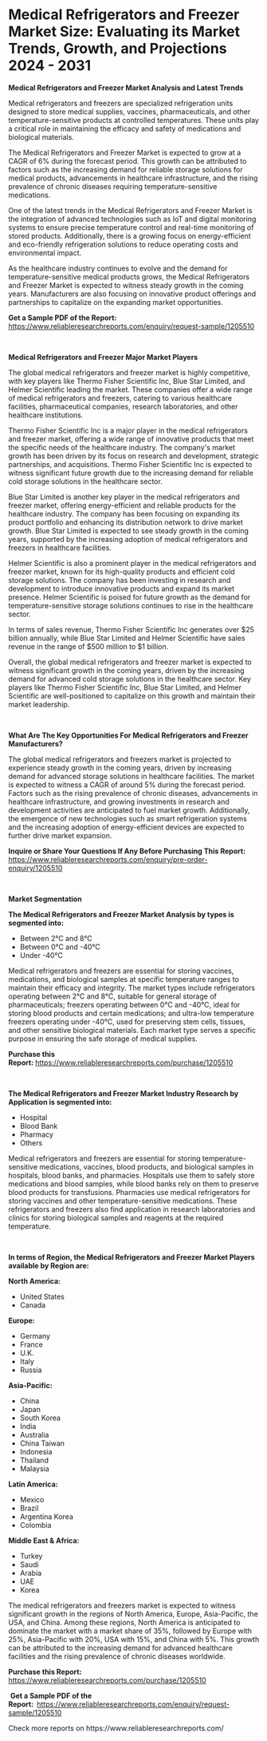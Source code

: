 <p><h1>Medical Refrigerators and Freezer Market Size: Evaluating its Market Trends, Growth, and Projections 2024 - 2031</h1></p><p><strong>Medical Refrigerators and Freezer Market Analysis and Latest Trends</strong></p>
<p><p>Medical refrigerators and freezers are specialized refrigeration units designed to store medical supplies, vaccines, pharmaceuticals, and other temperature-sensitive products at controlled temperatures. These units play a critical role in maintaining the efficacy and safety of medications and biological materials.</p><p>The Medical Refrigerators and Freezer Market is expected to grow at a CAGR of 6% during the forecast period. This growth can be attributed to factors such as the increasing demand for reliable storage solutions for medical products, advancements in healthcare infrastructure, and the rising prevalence of chronic diseases requiring temperature-sensitive medications.</p><p>One of the latest trends in the Medical Refrigerators and Freezer Market is the integration of advanced technologies such as IoT and digital monitoring systems to ensure precise temperature control and real-time monitoring of stored products. Additionally, there is a growing focus on energy-efficient and eco-friendly refrigeration solutions to reduce operating costs and environmental impact.</p><p>As the healthcare industry continues to evolve and the demand for temperature-sensitive medical products grows, the Medical Refrigerators and Freezer Market is expected to witness steady growth in the coming years. Manufacturers are also focusing on innovative product offerings and partnerships to capitalize on the expanding market opportunities.</p></p>
<p><strong>Get a Sample PDF of the Report:&nbsp;</strong> <a href="https://www.reliableresearchreports.com/enquiry/request-sample/1205510">https://www.reliableresearchreports.com/enquiry/request-sample/1205510</a></p>
<p>&nbsp;</p>
<p><strong>Medical Refrigerators and Freezer Major Market Players</strong></p>
<p><p>The global medical refrigerators and freezer market is highly competitive, with key players like Thermo Fisher Scientific Inc, Blue Star Limited, and Helmer Scientific leading the market. These companies offer a wide range of medical refrigerators and freezers, catering to various healthcare facilities, pharmaceutical companies, research laboratories, and other healthcare institutions.</p><p>Thermo Fisher Scientific Inc is a major player in the medical refrigerators and freezer market, offering a wide range of innovative products that meet the specific needs of the healthcare industry. The company's market growth has been driven by its focus on research and development, strategic partnerships, and acquisitions. Thermo Fisher Scientific Inc is expected to witness significant future growth due to the increasing demand for reliable cold storage solutions in the healthcare sector.</p><p>Blue Star Limited is another key player in the medical refrigerators and freezer market, offering energy-efficient and reliable products for the healthcare industry. The company has been focusing on expanding its product portfolio and enhancing its distribution network to drive market growth. Blue Star Limited is expected to see steady growth in the coming years, supported by the increasing adoption of medical refrigerators and freezers in healthcare facilities.</p><p>Helmer Scientific is also a prominent player in the medical refrigerators and freezer market, known for its high-quality products and efficient cold storage solutions. The company has been investing in research and development to introduce innovative products and expand its market presence. Helmer Scientific is poised for future growth as the demand for temperature-sensitive storage solutions continues to rise in the healthcare sector.</p><p>In terms of sales revenue, Thermo Fisher Scientific Inc generates over $25 billion annually, while Blue Star Limited and Helmer Scientific have sales revenue in the range of $500 million to $1 billion.</p><p>Overall, the global medical refrigerators and freezer market is expected to witness significant growth in the coming years, driven by the increasing demand for advanced cold storage solutions in the healthcare sector. Key players like Thermo Fisher Scientific Inc, Blue Star Limited, and Helmer Scientific are well-positioned to capitalize on this growth and maintain their market leadership.</p></p>
<p>&nbsp;</p>
<p><strong>What Are The Key Opportunities For Medical Refrigerators and Freezer Manufacturers?</strong></p>
<p><p>The global medical refrigerators and freezers market is projected to experience steady growth in the coming years, driven by increasing demand for advanced storage solutions in healthcare facilities. The market is expected to witness a CAGR of around 5% during the forecast period. Factors such as the rising prevalence of chronic diseases, advancements in healthcare infrastructure, and growing investments in research and development activities are anticipated to fuel market growth. Additionally, the emergence of new technologies such as smart refrigeration systems and the increasing adoption of energy-efficient devices are expected to further drive market expansion.</p></p>
<p><strong>Inquire or Share Your Questions If Any Before Purchasing This Report:</strong> <a href="https://www.reliableresearchreports.com/enquiry/pre-order-enquiry/1205510">https://www.reliableresearchreports.com/enquiry/pre-order-enquiry/1205510</a></p>
<p>&nbsp;</p>
<p><strong>Market Segmentation</strong></p>
<p><strong>The Medical Refrigerators and Freezer Market Analysis by types is segmented into:</strong></p>
<p><ul><li>Between 2°C and 8°C</li><li>Between 0°C and -40°C</li><li>Under -40°C</li></ul></p>
<p><p>Medical refrigerators and freezers are essential for storing vaccines, medications, and biological samples at specific temperature ranges to maintain their efficacy and integrity. The market types include refrigerators operating between 2°C and 8°C, suitable for general storage of pharmaceuticals; freezers operating between 0°C and -40°C, ideal for storing blood products and certain medications; and ultra-low temperature freezers operating under -40°C, used for preserving stem cells, tissues, and other sensitive biological materials. Each market type serves a specific purpose in ensuring the safe storage of medical supplies.</p></p>
<p><strong>Purchase this Report:&nbsp;</strong><a href="https://www.reliableresearchreports.com/purchase/1205510">https://www.reliableresearchreports.com/purchase/1205510</a></p>
<p>&nbsp;</p>
<p><strong>The Medical Refrigerators and Freezer Market Industry Research by Application is segmented into:</strong></p>
<p><ul><li>Hospital</li><li>Blood Bank</li><li>Pharmacy</li><li>Others</li></ul></p>
<p><p>Medical refrigerators and freezers are essential for storing temperature-sensitive medications, vaccines, blood products, and biological samples in hospitals, blood banks, and pharmacies. Hospitals use them to safely store medications and blood samples, while blood banks rely on them to preserve blood products for transfusions. Pharmacies use medical refrigerators for storing vaccines and other temperature-sensitive medications. These refrigerators and freezers also find application in research laboratories and clinics for storing biological samples and reagents at the required temperature.</p></p>
<p>&nbsp;</p>
<p><strong>In terms of Region, the Medical Refrigerators and Freezer Market Players available by Region are:</strong></p>
<p>
    <p> <strong> North America: </strong>
        <ul>
            <li>United States</li>
            <li>Canada</li>
        </ul>
        </p> 
    <p> <strong> Europe: </strong>
        <ul>
            <li>Germany</li>
            <li>France</li>
            <li>U.K.</li>
            <li>Italy</li>
            <li>Russia</li>
        </ul>
        </p> 
    <p> <strong> Asia-Pacific: </strong>
        <ul>
            <li>China</li>
            <li>Japan</li>
            <li>South Korea</li>
            <li>India</li>
            <li>Australia</li>
            <li>China Taiwan</li>
            <li>Indonesia</li>
            <li>Thailand</li>
            <li>Malaysia</li>
        </ul>
        </p> 
    <p> <strong> Latin America: </strong>
        <ul>
            <li>Mexico</li>
            <li>Brazil</li>
            <li>Argentina Korea</li>
            <li>Colombia</li>
        </ul>
        </p> 
    <p> <strong> Middle East & Africa: </strong>
        <ul>
            <li>Turkey</li>
            <li>Saudi</li>
            <li>Arabia</li>
            <li>UAE</li>
            <li>Korea</li>
        </ul>
    </p>
    </p>
<p><p>The medical refrigerators and freezers market is expected to witness significant growth in the regions of North America, Europe, Asia-Pacific, the USA, and China. Among these regions, North America is anticipated to dominate the market with a market share of 35%, followed by Europe with 25%, Asia-Pacific with 20%, USA with 15%, and China with 5%. This growth can be attributed to the increasing demand for advanced healthcare facilities and the rising prevalence of chronic diseases worldwide.</p></p>
<p><strong>Purchase this Report: </strong><a href="https://www.reliableresearchreports.com/purchase/1205510">https://www.reliableresearchreports.com/purchase/1205510</a></p>
<p>&nbsp;<strong>Get a Sample PDF of the Report:&nbsp;&nbsp;</strong><a href="https://www.reliableresearchreports.com/enquiry/request-sample/1205510">https://www.reliableresearchreports.com/enquiry/request-sample/1205510</a></p>
<p><strong></strong></p>
<p>Check more reports on https://www.reliableresearchreports.com/</p>